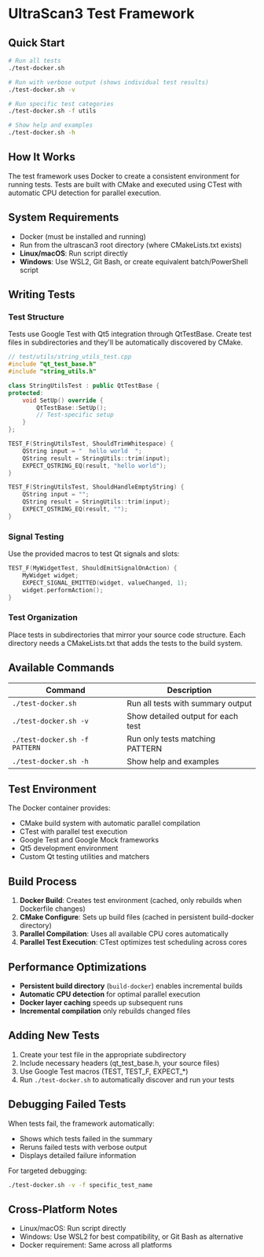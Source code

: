 # UltraScan3 Test Framework

## Quick Start

```bash
# Run all tests
./test-docker.sh

# Run with verbose output (shows individual test results)
./test-docker.sh -v

# Run specific test categories
./test-docker.sh -f utils

# Show help and examples
./test-docker.sh -h
```

## How It Works

The test framework uses Docker to create a consistent environment for running tests. Tests are built with CMake and executed using CTest with automatic CPU detection for parallel execution.

## System Requirements

- Docker (must be installed and running)
- Run from the ultrascan3 root directory (where CMakeLists.txt exists)
- **Linux/macOS**: Run script directly
- **Windows**: Use WSL2, Git Bash, or create equivalent batch/PowerShell script

## Writing Tests

### Test Structure
Tests use Google Test with Qt5 integration through QtTestBase. Create test files in subdirectories and they'll be automatically discovered by CMake.

```cpp
// test/utils/string_utils_test.cpp
#include "qt_test_base.h"
#include "string_utils.h"

class StringUtilsTest : public QtTestBase {
protected:
    void SetUp() override {
        QtTestBase::SetUp();
        // Test-specific setup
    }
};

TEST_F(StringUtilsTest, ShouldTrimWhitespace) {
    QString input = "  hello world  ";
    QString result = StringUtils::trim(input);
    EXPECT_QSTRING_EQ(result, "hello world");
}

TEST_F(StringUtilsTest, ShouldHandleEmptyString) {
    QString input = "";
    QString result = StringUtils::trim(input);
    EXPECT_QSTRING_EQ(result, "");
}
```

### Signal Testing
Use the provided macros to test Qt signals and slots:

```cpp
TEST_F(MyWidgetTest, ShouldEmitSignalOnAction) {
    MyWidget widget;
    EXPECT_SIGNAL_EMITTED(widget, valueChanged, 1);
    widget.performAction();
}
```

### Test Organization
Place tests in subdirectories that mirror your source code structure. Each directory needs a CMakeLists.txt that adds the tests to the build system.

## Available Commands

| Command | Description |
|---------|-------------|
| `./test-docker.sh` | Run all tests with summary output |
| `./test-docker.sh -v` | Show detailed output for each test |
| `./test-docker.sh -f PATTERN` | Run only tests matching PATTERN |
| `./test-docker.sh -h` | Show help and examples |

## Test Environment

The Docker container provides:
- CMake build system with automatic parallel compilation
- CTest with parallel test execution
- Google Test and Google Mock frameworks
- Qt5 development environment
- Custom Qt testing utilities and matchers

## Build Process

1. **Docker Build**: Creates test environment (cached, only rebuilds when Dockerfile changes)
2. **CMake Configure**: Sets up build files (cached in persistent build-docker directory)
3. **Parallel Compilation**: Uses all available CPU cores automatically
4. **Parallel Test Execution**: CTest optimizes test scheduling across cores

## Performance Optimizations

- **Persistent build directory** (`build-docker`) enables incremental builds
- **Automatic CPU detection** for optimal parallel execution
- **Docker layer caching** speeds up subsequent runs
- **Incremental compilation** only rebuilds changed files

## Adding New Tests

1. Create your test file in the appropriate subdirectory
2. Include necessary headers (qt_test_base.h, your source files)
3. Use Google Test macros (TEST, TEST_F, EXPECT_*)
4. Run `./test-docker.sh` to automatically discover and run your tests

## Debugging Failed Tests

When tests fail, the framework automatically:
- Shows which tests failed in the summary
- Reruns failed tests with verbose output
- Displays detailed failure information

For targeted debugging:
```bash
./test-docker.sh -v -f specific_test_name
```

## Cross-Platform Notes

- Linux/macOS: Run script directly
- Windows: Use WSL2 for best compatibility, or Git Bash as alternative
- Docker requirement: Same across all platforms
